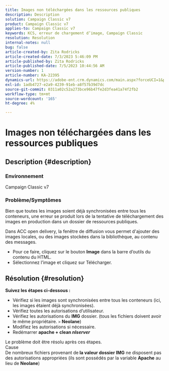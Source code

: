 ```yaml
---
title: Images non téléchargées dans les ressources publiques
description: Description
solution: Campaign Classic v7
product: Campaign Classic v7
applies-to: Campaign Classic v7
keywords: KCS, erreur de chargement d’image, Campaign Classic
resolution: Resolution
internal-notes: null
bug: false
article-created-by: Zita Rodricks
article-created-date: 7/3/2023 5:46:09 PM
article-published-by: Zita Rodricks
article-published-date: 7/5/2023 10:44:56 AM
version-number: 1
article-number: KA-22395
dynamics-url: https://adobe-ent.crm.dynamics.com/main.aspx?forceUCI=1&pagetype=entityrecord&etn=knowledgearticle&id=ff97d978-c919-ee11-8f6e-6045bd006268
exl-id: 1adb4727-e2a9-4239-91eb-a8f57b39d7dc
source-git-commit: 0311a02c52a273bce96b47fe2d3fea41a74f2fb2
workflow-type: tm+mt
source-wordcount: '165'
ht-degree: 4%

---
```


# Images non téléchargées dans les ressources publiques

## Description {#description}


### <b>Environnement </b>

Campaign Classic v7

### <b>Problème/Symptômes</b>

Bien que toutes les images soient déjà synchronisées entre tous les conteneurs, une erreur se produit lors de la tentative de téléchargement des images en production dans un dossier de ressources publiques.

Dans ACC open delivery, la fenêtre de diffusion vous permet d&#39;ajouter des images locales, ou des images stockées dans la bibliothèque, au contenu des messages.

- Pour ce faire, cliquez sur le bouton <b>Image</b> dans la barre d’outils du contenu du HTML.
- Sélectionnez l’image et cliquez sur Télécharger.



## Résolution {#resolution}

<b>Suivez les étapes ci-dessous :</b>
- Vérifiez si les images sont synchronisées entre tous les conteneurs (ici, les images étaient déjà synchronisées).
- Vérifiez toutes les autorisations d’utilisateur.
- Vérifiez les autorisations du <b>IMG</b> dossier. (tous les fichiers doivent avoir le même propriétaire. `>`  <b>Neolane</b>)
- Modifiez les autorisations si nécessaire.
- Redémarrer <b>apache + clean *nlserver</b>*


Le problème doit être résolu après ces étapes.
<br>Cause <br>
De nombreux fichiers provenant de<b> la valeur </b><b>dossier IMG</b> ne disposent pas des autorisations appropriées (ils sont possédés par la variable <b>Apache</b> au lieu de <b>Neolane</b>)
